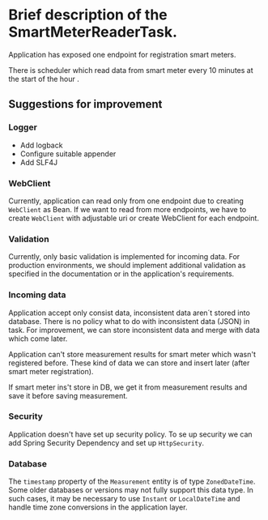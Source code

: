 # Brief description of the SmartMeterReaderTask.
Application has exposed one endpoint for registration smart meters.<p>
There is scheduler which read data from smart meter every 10 minutes at the start of the hour .
## Suggestions for improvement
### Logger
- Add logback
- Configure suitable appender
- Add SLF4J

### WebClient
Currently, application can read only from one endpoint due to creating
`WebClient` as Bean. If we want to read from more endpoints, we have to create
`WebClient` with adjustable uri or create WebClient for each endpoint.

### Validation
Currently, only basic validation is implemented for incoming data. 
For production environments, we should implement additional validation
as specified in the documentation or in the application's requirements.

### Incoming data
Application accept only consist data, inconsistent data aren´t 
stored into database. There is no policy what to do with inconsistent data (JSON) in task.
For improvement, we can store inconsistent data and merge with data which come later.

Application can't store measurement results for smart meter which wasn't registered before.
These kind of data we can store and insert later (after smart meter registration).

If smart meter ins't store in DB, we get it from measurement results and save it before saving measurement.

### Security
Application doesn't have set up security policy. 
To se up security we can add Spring Security Dependency and set up `HttpSecurity`.

### Database
The `timestamp` property of the `Measurement` entity is of type `ZonedDateTime`.
Some older databases or versions may not fully support this data type. 
In such cases, it may be necessary to use `Instant` or `LocalDateTime` and handle time zone conversions in the application layer.
